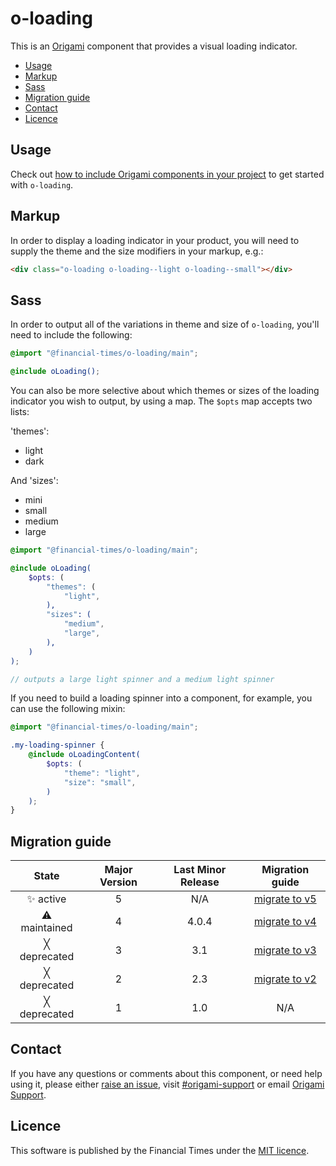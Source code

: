 # o-loading

This is an [Origami](http://origami.ft.com/) component that provides a visual loading indicator.

- [Usage](#usage)
- [Markup](#markup)
- [Sass](#sass)
- [Migration guide](#migration-guide)
- [Contact](#contact)
- [Licence](#licence)

## Usage

Check out [how to include Origami components in your project](https://origami.ft.com/documentation/components/#including-origami-components-in-your-project) to get started with `o-loading`.

## Markup

In order to display a loading indicator in your product, you will need to supply the theme and the size modifiers in your markup, e.g.:

```html
<div class="o-loading o-loading--light o-loading--small"></div>
```

## Sass

In order to output all of the variations in theme and size of `o-loading`, you'll need to include the following:

```scss
@import "@financial-times/o-loading/main";

@include oLoading();
```

You can also be more selective about which themes or sizes of the loading indicator you wish to output, by using a map.
The `$opts` map accepts two lists:

'themes':

- light
- dark

And 'sizes':

- mini
- small
- medium
- large

```scss
@import "@financial-times/o-loading/main";

@include oLoading(
	$opts: (
		"themes": (
			"light",
		),
		"sizes": (
			"medium",
			"large",
		),
	)
);

// outputs a large light spinner and a medium light spinner
```

If you need to build a loading spinner into a component, for example, you can use the following mixin:

```scss
@import "@financial-times/o-loading/main";

.my-loading-spinner {
	@include oLoadingContent(
		$opts: (
			"theme": "light",
			"size": "small",
		)
	);
}
```

## Migration guide

|    State     | Major Version | Last Minor Release |                    Migration guide                    |
| :----------: | :-----------: | :----------------: | :---------------------------------------------------: |
|  ✨ active   |       5       |        N/A         | [migrate to v5](MIGRATION.md#migrating-from-v4-to-v5) |
| ⚠ maintained |       4       |       4.0.4        | [migrate to v4](MIGRATION.md#migrating-from-v3-to-v4) |
| ╳ deprecated |       3       |        3.1         | [migrate to v3](MIGRATION.md#migrating-from-v2-to-v3) |
| ╳ deprecated |       2       |        2.3         | [migrate to v2](MIGRATION.md#migrating-from-v1-to-v2) |
| ╳ deprecated |       1       |        1.0         |                          N/A                          |

## Contact

If you have any questions or comments about this component, or need help using it, please either [raise an issue](https://github.com/Financial-Times/o-loading/issues), visit [#origami-support](https://financialtimes.slack.com/messages/origami-support/) or email [Origami Support](mailto:origami-support@ft.com).

## Licence

This software is published by the Financial Times under the [MIT licence](http://opensource.org/licenses/MIT).
